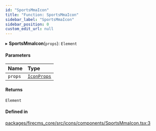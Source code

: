 ```yaml
---
id: "SportsMmaIcon"
title: "Function: SportsMmaIcon"
sidebar_label: "SportsMmaIcon"
sidebar_position: 0
custom_edit_url: null
---
```


▸ **SportsMmaIcon**(`props`): `Element`

#### Parameters

| Name | Type |
| :------ | :------ |
| `props` | [`IconProps`](../types/IconProps.md) |

#### Returns

`Element`

#### Defined in

[packages/firecms_core/src/icons/components/SportsMmaIcon.tsx:3](https://github.com/FireCMSco/firecms/blob/d45f3739/packages/firecms_core/src/icons/components/SportsMmaIcon.tsx#L3)

